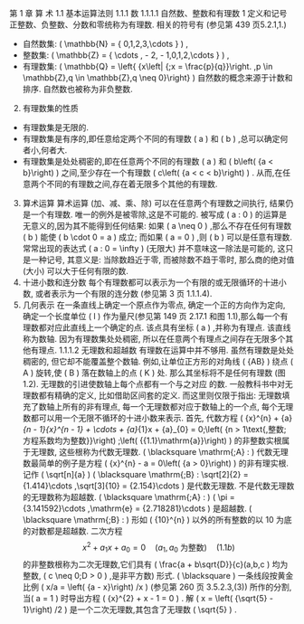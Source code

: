 第 1 章 算 术
1.1 基本运算法则
1.1.1 数
1.1.1.1 自然数、整数和有理数
1 定义和记号
正整数、负整数、分数和零统称为有理数. 相关的符号有 (参见第 439 页5.2.1,1.)
- 自然数集: \( \mathbb{N} = \{ 0,1,2,3,\cdots \} \) ,
- 整数集: \( \mathbb{Z} = \{ \cdots , - 2, - 1,0,1,2,\cdots \} \) ,
- 有理数集: \( \mathbb{Q} = \left\{  {x\left| {\;x = \frac{p}{q}}\right. ,p \in  \mathbb{Z},q \in  \mathbb{Z},q \neq  0}\right\} \)
自然数的概念来源于计数和排序. 自然数也被称为非负整数.
2. 有理数集的性质
- 有理数集是无限的.
- 有理数集是有序的,即任意给定两个不同的有理数 \( a \) 和 \( b \) ,总可以确定何者小,何者大.
- 有理数集是处处稠密的,即在任意两个不同的有理数 \( a \) 和 \( b\left( {a < b}\right) \) 之间,至少存在一个有理数 \( c\left( {a < c < b}\right) \) . 从而,在任意两个不同的有理数之间,存在着无限多个其他的有理数.
3. 算术运算
算术运算 (加、减、乘、除) 可以在任意两个有理数之间执行, 结果仍是一个有理数. 唯一的例外是被零除,这是不可能的. 被写成 \( a : 0 \) 的运算是无意义的,因为其不能得到任何结果: 如果 \( a \neq  0 \) ,那么不存在任何有理数 \( b \) 能使 \( b \cdot  0 = a \) 成立; 而如果 \( a = 0 \) ,则 \( b \) 可以是任意有理数. 常常出现的表达式 \( a : 0 = \infty \) (无限大) 并不意味这一除法是可能的, 这只是一种记号, 其意义是: 当除数趋近于零, 而被除数不趋于零时, 那么商的绝对值 (大小) 可以大于任何有限的数.
4. 十进小数和连分数
每个有理数都可以表示为一个有限的或无限循环的十进小数, 或者表示为一个有限的连分数 (参见第 3 页 1.1.1.4).
5. 几何表示
在一条直线上确定一个原点作为零点, 确定一个正的方向作为定向, 确定一个长度单位 \( l \) 作为量尺(参见第 149 页 2.17.1 和图 1.1),那么每一个有理数都对应此直线上一个确定的点. 该点具有坐标 \( a \) ,并称为有理点. 该直线称为数轴. 因为有理数集处处稠密, 所以在任意两个有理点之间存在无限多个其他有理点.
1.1.1.2 无理数和超越数
有理数在运算中并不够用. 虽然有理数是处处稠密的, 但它却不能覆盖整个数轴. 例如,让单位正方形的对角线 \( {AB} \) 绕点 \( A \) 旋转,使 \( B \) 落在数轴上的点 \( K \) 处.
那么其坐标将不是任何有理数 (图 1.2).
无理数的引进使数轴上每个点都有一个与之对应 的数. 一般教科书中对无理数都有精确的定义, 比如借助区间套的定义. 而这里则仅限于指出: 无理数填充了数轴上所有的非有理点, 每一个无理数都对应于数轴上的一个点, 每个无理数都可以用一个无限不循环的十进小数来表示.
首先, 代数方程
\( {x}^{n} + {a}_{n - 1}{x}^{n - 1} + \cdots  + {a}_{1}x + {a}_{0} = 0\;\left( {n > 1\text{,整数; 方程系数均为整数}}\right) \;\left( {{1.1}\mathrm{a}}\right) \)
的非整数实根属于无理数, 这些根称为代数无理数.
\( \blacksquare \mathrm{\;A} : \) 代数无理数最简单的例子是方程 \( {x}^{n} - a = 0\left( {a > 0}\right) \) 的非有理实根. 记作 \( \sqrt[n]{a} \)
\( \blacksquare \mathrm{\;B} : \sqrt[2]{2} = {1.414}\cdots ,\sqrt[3]{10} = {2.154}\cdots \) 是代数无理数.
不是代数无理数的无理数称为超越数.
\( \blacksquare \mathrm{\;A} : \) \( \pi  = {3.141592}\cdots ,\mathrm{e} = {2.718281}\cdots \) 是超越数.
\( \blacksquare \mathrm{\;B} : \) 形如 \( {10}^{n} \) 以外的所有整数的以 10 为底的对数都是超越数.
二次方程
$${x}^{2} + {a}_{1}x + {a}_{0} = 0 \quad \left( {a}_{1},{a}_{0} \text{ 为整数} \right) \quad (1.1b)$$
的非整数根称为二次无理数,它们具有 \( \frac{a + b\sqrt{D}}{c}(a,b,c \) 均为整数, \( c \neq  0;D > 0 \) ,是非平方数) 形式.
\( \blacksquare  \) 一条线段按黄金比例 \( x/a = \left( {a - x}\right) /x \) (参见第 260 页 3.5.2.3,(3)) 所作的分割,当\( a = 1 \) 时导出方程 \( {x}^{2} + x - 1 = 0 \) . 解 \( x = \left( {\sqrt{5} - 1}\right) /2 \) 是一个二次无理数,其包含了无理数 \( \sqrt{5} \) .